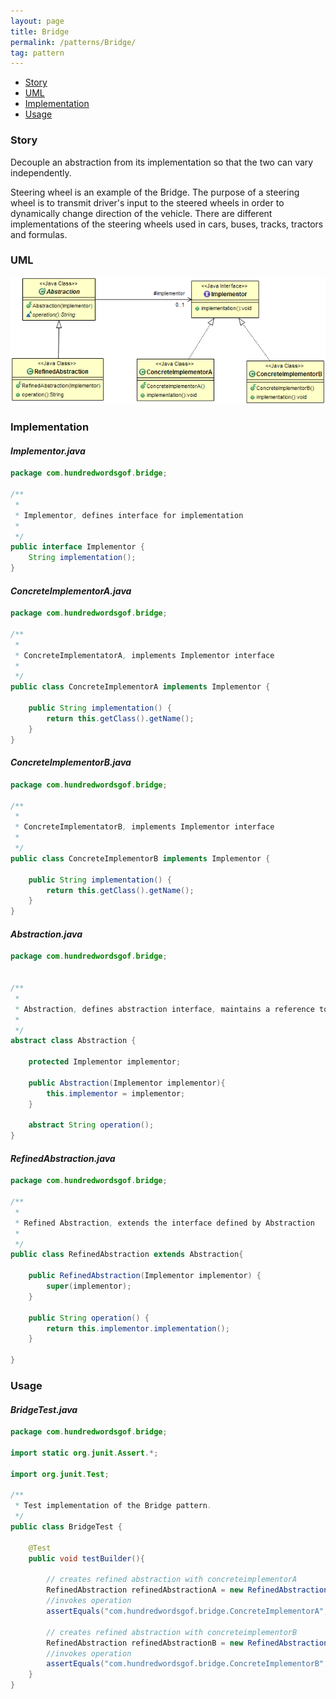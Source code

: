 ```yaml
---
layout: page
title: Bridge
permalink: /patterns/Bridge/
tag: pattern
---
```


* [Story](#Story)
* [UML](#UML)
* [Implementation](#Implementation)
* [Usage](#Usage)


###  <a id="Story"></a>Story 

Decouple an abstraction from its implementation so that the two can vary independently.

Steering wheel is an example of the Bridge.
The purpose of a steering wheel is to transmit  driver's input to the steered wheels in order to dynamically change direction of the vehicle.
There are different implementations of the steering wheels used in cars, buses, tracks, tractors and formulas.




###  <a id="UML"></a>UML 
[![](/assets/img/bridge.png)](/assets/img/bridge.png)

###  <a id="Implementation"></a>Implementation 

#### *Implementor.java* 
```java 
package com.hundredwordsgof.bridge;

/**
 * 
 * Implementor, defines interface for implementation
 *
 */
public interface Implementor {
	String implementation();
}
```

#### *ConcreteImplementorA.java* 
```java 
package com.hundredwordsgof.bridge;

/**
 * 
 * ConcreteImplementatorA, implements Implementor interface
 *
 */
public class ConcreteImplementorA implements Implementor {

	public String implementation() {
		return this.getClass().getName();
	}
}
```

#### *ConcreteImplementorB.java* 
```java 
package com.hundredwordsgof.bridge;

/**
 * 
 * ConcreteImplementatorB, implements Implementor interface
 *
 */
public class ConcreteImplementorB implements Implementor {

	public String implementation() {
		return this.getClass().getName();
	}
}
```

#### *Abstraction.java* 
```java 
package com.hundredwordsgof.bridge;


/**
 * 
 * Abstraction, defines abstraction interface, maintains a reference to object of type Implementator
 * 
 */
abstract class Abstraction {

	protected Implementor implementor;
	
	public Abstraction(Implementor implementor){
		this.implementor = implementor;		
	}
	
	abstract String operation();	
}
```

#### *RefinedAbstraction.java* 
```java 
package com.hundredwordsgof.bridge;

/**
 * 
 * Refined Abstraction, extends the interface defined by Abstraction
 *
 */
public class RefinedAbstraction extends Abstraction{

	public RefinedAbstraction(Implementor implementor) {
		super(implementor);
	}

	public String operation() {
		return this.implementor.implementation();
	}

}
```

###  <a id="Usage"></a>Usage 

#### *BridgeTest.java* 
```java 
package com.hundredwordsgof.bridge;

import static org.junit.Assert.*;

import org.junit.Test;

/**
 * Test implementation of the Bridge pattern.
 */
public class BridgeTest {

	@Test
	public void testBuilder(){

		// creates refined abstraction with concreteimplementorA
		RefinedAbstraction refinedAbstractionA = new RefinedAbstraction(new ConcreteImplementorA());
		//invokes operation
		assertEquals("com.hundredwordsgof.bridge.ConcreteImplementorA", refinedAbstractionA.operation());
		
		// creates refined abstraction with concreteimplementorB
		RefinedAbstraction refinedAbstractionB = new RefinedAbstraction(new ConcreteImplementorB());
		//invokes operation
		assertEquals("com.hundredwordsgof.bridge.ConcreteImplementorB", refinedAbstractionB.operation());		
	}	
}
```

